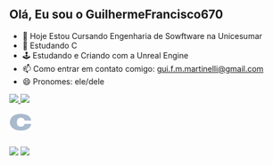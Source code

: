 ## Olá, Eu sou o GuilhermeFrancisco670

- 🔭 Hoje Estou Cursando Engenharia de Sowftware na Unicesumar
- 🌱 Estudando C
- 🕹️ Estudando e️ Criando com a Unreal Engine
- 📫 Como entrar em contato comigo: gui.f.m.martinelli@gmail.com
- 😄 Pronomes: ele/dele

<div>
  <a href="https://github.com/GuilhermeFrancisco670">
    <img height="180em" src="https://github-readme-stats.vercel.app/api?username=GuilhermeFrancisco670&show_icons=false&theme=ocean_dark&include_all_commits=true&count_private=true"/>
    <img height="180em" src="https://github-readme-stats.vercel.app/api/top-langs/?username=GuilhermeFrancisco670&layout=compact&langs_count=16&theme=chartreuse-dark"/>
  </a>
</div>

<div style="display: inline_block"><br>
  
  <img align="center" alt="Gui-C" height="30" width="40" src="https://raw.githubusercontent.com/devicons/devicon/master/icons/c/c-original.svg">
 
</div>

##

<div>

  <a href="mailto:gui.f.m.martinelli@gmail.com.tech"><img src="https://img.shields.io/badge/-Gmail-%23333?style=for-the-badge&logo=gmail&logoColor=white" target="_blank"></a>
  <a href="https://www.linkedin.com/in/guilherme-martinelli-francisco-23b171361" target="_blank"><img src="https://img.shields.io/badge/-LinkedIn-%230077B5?style=for-the-badge&logo=linkedin&logoColor=white" target="_blank"></a>

